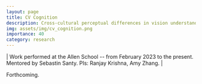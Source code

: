 ```yaml
---
layout: page
title: CV Cognition
description: Cross-cultural perceptual differences in vision understanding models
img: assets/img/cv_cognition.png
importance: 40
category: research
---
```


| Work performed at the Allen School -- from February 2023 to the present. Mentored by Sebastin Santy. PIs: Ranjay Krishna, Amy Zhang. |


Forthcoming.






